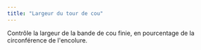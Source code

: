 ```yaml
---
title: "Largeur du tour de cou"
---
```


Contrôle la largeur de la bande de cou finie, en pourcentage de la circonférence de l'encolure.

